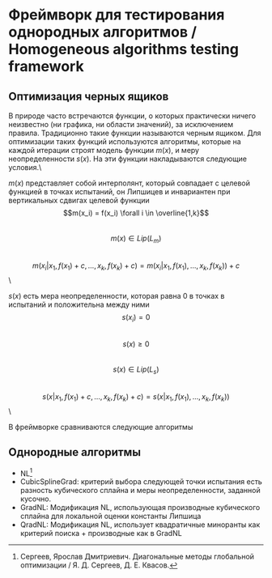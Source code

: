 # Фреймворк для тестирования однородных алгоритмов / Homogeneous algorithms testing framework

## Оптимизация черных ящиков

В природе часто встречаются функции, о которых практически ничего неизвестно (ни графика, ни области значений), за исключением правила. Традиционно такие функции называются черным ящиком. Для оптимизации таких функций используются алгоритмы, которые на каждой итерации строят модель функции $m(x)$, и меру неопределенности $s(x)$. На эти функции накладываются следующие условия.\

$m(x)$ представляет собой интерполянт, который совпадает с целевой функцией в точках испытаний, он Липшицев и инвариантен при вертикальных сдвигах целевой функции
$$m(x_i) = f(x_i) \forall i \in \overline{1,k}$$\
$$m(x) \in Lip(L_m)$$\
$$m(x_i | x_1, f(x_1) + c, ..., x_k, f(x_k) + c) = m(x_i | x_1, f(x_1), ..., x_k, f(x_k)) + c$$\

$s(x)$ есть мера неопределенности, которая равна 0 в точках в испытаний и положительна между ними 
$$s(x_i) = 0$$\
$$s(x) \geq 0$$\
$$s(x) \in Lip(L_s)$$\
$$s(x | x_1, f(x_1) + c, ..., x_k, f(x_k) + c) = s(x | x_1, f(x_1), ..., x_k, f(x_k))$$\

В фреймворке сравниваются следующие алгоритмы
## Однородные алгоритмы
- NL[^1]
- CubicSplineGrad: критерий выбора следующей точки испытания есть разность кубического сплайна и меры неопределенности, заданной кусочно.
- GradNL: Модификация NL, использующая производные кубического сплайна для локальной оценки константы Липшица
- QradNL: Модификация NL, использует квадратичные миноранты как критерий поиска + производные как в GradNL

[^1]: Сергеев, Ярослав Дмитриевич. Диагональные методы глобальной оптимизации / Я. Д. Сергеев, Д. Е. Квасов.


